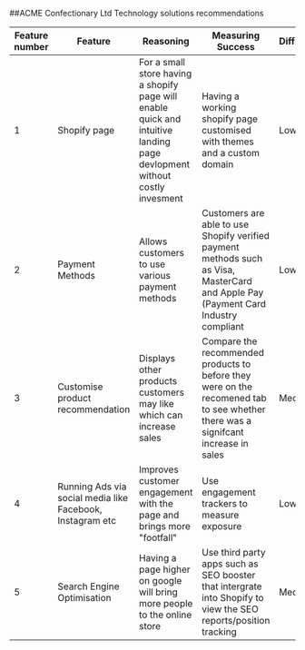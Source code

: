 ##ACME Confectionary Ltd Technology solutions recommendations


| Feature number|Feature|Reasoning|Measuring Success|Difficulty|Sprint number|
|--------|---------|----------|----------|------|-----|
|1|Shopify page|For a small store having a shopify page will enable quick and intuitive landing page devlopment without costly invesment|Having a working shopify page customised with themes and a custom domain|Low|1|
|2|Payment Methods|Allows customers to use various payment methods|Customers are able to use Shopify verified payment methods such as Visa, MasterCard and Apple Pay (Payment Card Industry compliant|Low|2|
|3|Customise product recommendation|Displays other products customers may like which can increase sales|Compare the recommended products to before they were on the recomened tab to see whether there was a signifcant increase in sales|Medium|3|
|4|Running Ads via social media like Facebook, Instagram etc|Improves customer engagement with the page and brings more "footfall"|Use engagement trackers to measure exposure|Low|4|
|5|Search Engine Optimisation|Having a page higher on google will bring more people to the online store|Use third party apps such as SEO booster that intergrate into Shopify to view the SEO reports/position tracking|Medium|5|

